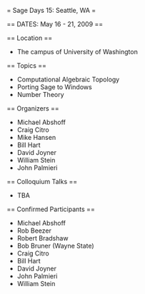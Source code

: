 = Sage Days 15: Seattle, WA =

== DATES: May 16 - 21, 2009 ==

== Location ==
 * The campus of University of Washington

== Topics ==
 * Computational Algebraic Topology
 * Porting Sage to Windows
 * Number Theory

== Organizers ==
 * Michael Abshoff
 * Craig Citro
 * Mike Hansen
 * Bill Hart
 * David Joyner
 * William Stein
 * John Palmieri

== Colloquium Talks ==
 * TBA

== Confirmed Participants ==

 * Michael Abshoff
 * Rob Beezer
 * Robert Bradshaw
 * Bob Bruner (Wayne State)
 * Craig Citro
 * Bill Hart
 * David Joyner
 * John Palmieri
 * William Stein
 
